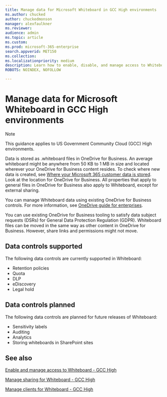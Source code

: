 ```yaml
---
title: Manage data for Microsoft Whiteboard in GCC High environments
ms.author: chucked
author: chuckedmonson
manager: alexfaulkner
ms.reviewer: 
audience: admin
ms.topic: article
ms.custom: 
ms.prod: microsoft-365-enterprise
search.appverid: MET150
ms.collection: 
ms.localizationpriority: medium
description: Learn how to enable, disable, and manage access to Whiteboard.
ROBOTS: NOINDEX, NOFOLLOW

---
```


# Manage data for Microsoft Whiteboard in GCC High environments

>[!NOTE]
> This guidance applies to US Government Community Cloud (GCC) High environments.

Data is stored as .whiteboard files in OneDrive for Business. An average whiteboard might be anywhere from 50 KB to 1 MB in size and located wherever your OneDrive for Business content resides. To check where new data is created, see [Where your Microsoft 365 customer data is stored](https://docs.microsoft.com/en-us/microsoft-365/enterprise/o365-data-locations?view=o365-worldwide). Look at the location for OneDrive for Business. All properties that apply to general files in OneDrive for Business also apply to Whiteboard, except for external sharing.

You can manage Whiteboard data using existing OneDrive for Business controls. For more information, see [OneDrive guide for enterprises](https://docs.microsoft.com/en-us/onedrive/plan-onedrive-enterprise).

You can use existing OneDrive for Business tooling to satisfy data subject requests (DSRs) for General Data Protection Regulation (GDPR). Whiteboard files can be moved in the same way as other content in OneDrive for Business. However, share links and permissions might not move.

## Data controls supported

The following data controls are currently supported in Whiteboard:

- Retention policies
- Quota
- DLP
- eDiscovery
- Legal hold

## Data controls planned

The following data controls are planned for future releases of Whiteboard:

- Sensitivity labels
- Auditing
- Analytics
- Storing whiteboards in SharePoint sites

## See also

[Enable and manage access to Whiteboard - GCC High](enable-whiteboard-access-gcc-high.md)

[Manage sharing for Whiteboard - GCC High](manage-sharing-gcc-high.md)

[Manage clients for Whiteboard - GCC High](manage-clients-gcc-high.md)

